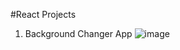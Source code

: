 #React Projects

1. Background Changer App
   ![image](https://github.com/priyanka2619/REACT-PROJECT/assets/74972482/9d290b5e-de0c-4f27-8fee-84ef5e8f4ed9)
